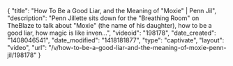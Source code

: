 {
    "title": "How To Be a Good Liar, and the Meaning of \"Moxie\" | Penn Jil",
    "description": "Penn Jillette sits down for the \"Breathing Room\" on TheBlaze to talk about \"Moxie\" (the name of his daughter), how to be a good liar, how magic is like inven...",
    "videoid": "198178",
    "date_created": "1408046541",
    "date_modified": "1418181877",
    "type": "captivate",
    "layout": "video",
    "url": "\/v\/how-to-be-a-good-liar-and-the-meaning-of-moxie-penn-jil\/198178"
}